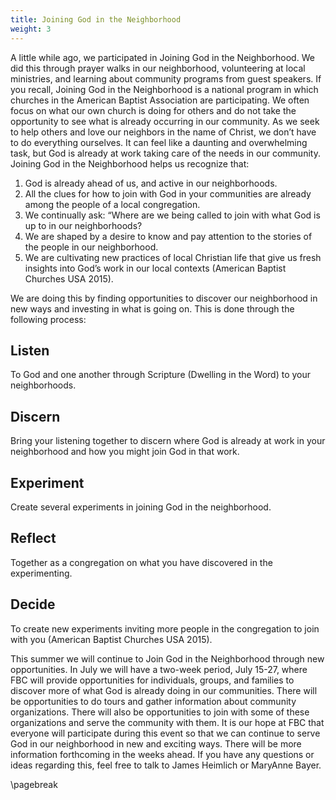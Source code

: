 ```yaml
---
title: Joining God in the Neighborhood
weight: 3
---
```


A little while ago, we participated in Joining God in the Neighborhood.  We did this through prayer walks in our neighborhood, volunteering at local ministries, and learning about community programs from guest speakers. If you recall, Joining God in the Neighborhood is a national program in which churches in the American Baptist Association are participating.  We often focus on what our own church is doing for others and do not take the opportunity to see what is already occurring in our community. As we seek to help others and love our neighbors in the name of Christ, we don’t have to do everything ourselves.  It can feel like a daunting and overwhelming task, but God is already at work taking care of the needs in our community.  Joining God in the Neighborhood helps us recognize that:
















1. God is already ahead of us, and active in our neighborhoods. 
2. All the clues for how to join with God in your communities are already among the people of a local congregation.
3. We continually ask: “Where are we being called to join with what God is up to in our neighborhoods?
4. We are shaped by a desire to know and pay attention to the stories of the people in our neighborhood.
5. We are cultivating new practices of local Christian life that give us fresh insights into God’s work in our local contexts (American Baptist Churches USA 2015).






We are doing this by finding opportunities to discover our neighborhood in new ways and investing in what is going on.  This is done through the following process:








## Listen 






To God and one another through Scripture (Dwelling in the Word) to your neighborhoods.






## Discern 




Bring your listening together to discern where God is already at work in your neighborhood and how you might join God in that work.








## Experiment 








Create several experiments in joining God in the neighborhood.








## Reflect 






Together as a congregation on what you have discovered in the experimenting.








## Decide 






To create new experiments inviting more people in the congregation to join with you (American Baptist Churches USA 2015).






This summer we will continue to Join God in the Neighborhood through new opportunities.  In July we will have a two-week period, July 15-27, where FBC will provide opportunities for individuals, groups, and families to discover more of what God is already doing in our communities. There will be opportunities to do tours and gather information about community organizations.  There will also be opportunities to join with some of these organizations and serve the community with them. It is our hope at FBC that everyone will participate during this event so that we can continue to serve God in our neighborhood in new and exciting ways. There will be more information forthcoming in the weeks ahead.  If you have any questions or ideas regarding this, feel free to talk to James Heimlich or MaryAnne Bayer. 


\pagebreak